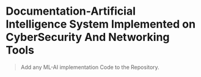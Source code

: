 # Documentation-Artificial Intelligence System Implemented on CyberSecurity And Networking Tools
> Add any ML-AI implementation Code to the Repository.